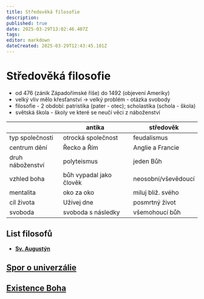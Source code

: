 ```yaml
---
title: Středověká filosofie
description: 
published: true
date: 2025-03-29T13:02:46.407Z
tags: 
editor: markdown
dateCreated: 2025-03-29T12:43:45.101Z
---
```


# Středověká filosofie
- od 476 (zánik Západořímské říše) do 1492 (objevení Ameriky)
- velký vliv mělo křesťanství -> velký problém - otázka svobody
- filosofie - 2 období: patristika (pater - otec); scholastika (schola - škola)
- světská škola - školy ve které se neučí věci z náboženství


|                  | antika                  | středověk           |
| ---------------- | ----------------------- | ------------------- |
| typ společnosti  | otrocká společnost      | feudalismus         |
| centrum dění     | Řecko a Řím             | Anglie a Francie    |
| druh náboženství | polyteismus             | jeden Bůh           |
| vzhled boha      | bůh vypadal jako člověk | neosobní/vševědoucí |
| mentalita        | oko za oko              | miluj bliž. svého   |
| cíl života       | Užívej dne              | posmrtný život      |
| svoboda          | svoboda s následky      | všemohoucí bůh      |

## List filosofů
- [**Sv. Augustýn**](/cs/obcanka/stredoveka-filosofie/sv-augustyn)

## [Spor o univerzálie](/cs/obcanka/stredoveka-filosofie/spor-o-univerzalie)
## [Existence Boha](/cs/obcanka/stredoveka-filosofie/existence-boha)